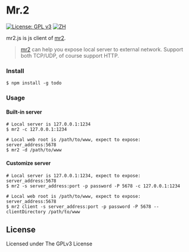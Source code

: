 # Mr.2

[![License: GPL v3](https://img.shields.io/badge/License-GPL%20v3-blue.svg)](http://www.gnu.org/licenses/gpl-3.0)
[![ZH](https://img.shields.io/badge/%E4%B8%AD%E6%96%87-README-blue.svg)](https://github.com/txthinking/mr2.js/blob/master/README_zh.md)

mr2.js is js client of [mr2](https://github.com/txthinking/mr2).

> [mr2](https://github.com/txthinking/mr2) can help you expose local server to external network. Support both TCP/UDP, of course support HTTP.<br/>

### Install

```
$ npm install -g todo
```

### Usage

#### Built-in server

```
# Local server is 127.0.0.1:1234
$ mr2 -c 127.0.0.1:1234
```

```
# Local web root is /path/to/www, expect to expose: server_address:5678
$ mr2 -d /path/to/www
```

#### Customize server

```
# Local server is 127.0.0.1:1234, expect to expose: server_address:5678
$ mr2 -s server_address:port -p password -P 5678 -c 127.0.0.1:1234
```

```
# Local web root is /path/to/www, expect to expose: server_address:5678
$ mr2 client -s server_address:port -p password -P 5678 --clientDirectory /path/to/www
```

## License

Licensed under The GPLv3 License
